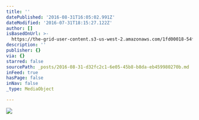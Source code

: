 ```yaml
---
title: ''
datePublished: '2016-08-31T16:05:02.991Z'
dateModified: '2016-07-31T18:15:27.122Z'
author: []
isBasedOnUrl: >-
  https://the-grid-user-content.s3-us-west-2.amazonaws.com/1fd00018-54f6-4ff4-b28d-fc9df4625151.jpg
description: ''
publisher: {}
via: {}
starred: false
sourcePath: _posts/2016-08-31-d32fc2c1-6e05-45b8-b8da-eb459980270b.md
inFeed: true
hasPage: false
inNav: false
_type: MediaObject

---
```

![](https://the-grid-user-content.s3-us-west-2.amazonaws.com/1fd00018-54f6-4ff4-b28d-fc9df4625151.jpg)